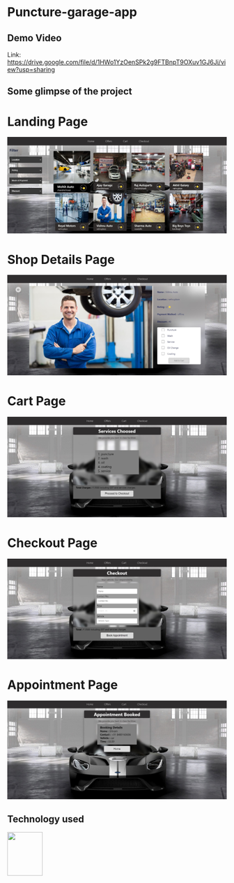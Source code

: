 # Puncture-garage-app

## Demo Video

 Link: https://drive.google.com/file/d/1HWo1YzOenSPk2g9FTBnpT9OXuv1GJ6Ji/view?usp=sharing

## Some glimpse of the project

# Landing Page

<img src="https://github.com/Shivam2101s/images/blob/main/Punctured/home.jpg?raw=true">

# Shop Details Page

<img src="https://github.com/Shivam2101s/images/blob/main/Punctured/shop%20details.jpg?raw=true">


# Cart Page

<img src="https://github.com/Shivam2101s/images/blob/main/Punctured/cart.jpg?raw=true">


# Checkout Page

<img src="https://github.com/Shivam2101s/images/blob/main/Punctured/checkout.jpg?raw=true">


# Appointment Page

<img src="https://github.com/Shivam2101s/images/blob/main/Punctured/booked.jpg?raw=true">


## Technology used

<img src="https://upload.wikimedia.org/wikipedia/commons/9/94/MERN-logo.png" width="40%" height="100px" />

